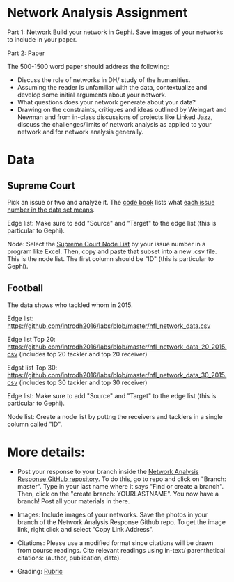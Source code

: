 # Network Analysis Assignment 

Part 1: Network
Build your network in Gephi. Save images of your networks to include in your paper. 


Part 2: Paper

The 500-1500 word paper should address the following:

- Discuss the role of networks in DH/ study of the humanities.
- Assuming the reader is unfamiliar with the data, contextualize and develop some initial arguments about your network. 
- What questions does your network generate about your data?
- Drawing on the constraints, critiques and ideas outlined by Weingart and Newman and from in-class discussions of projects like Linked Jazz,
discuss the challenges/limits of network analysis as applied to your network and for network analysis generally.  

# Data

## Supreme Court

Pick an issue or two and analyze it.  The [code book](http://scdb.wustl.edu/documentation.php?s=1) lists what [each issue number in the data set means](https://github.com/introdh2016/response3_network/blob/master/ussc-31.zip).

Edge list: Make sure to add "Source" and "Target" to the edge list (this is particular to Gephi). 

Node: Select the [Supreme Court Node List](https://github.com/introdh2016/labs/blob/master/scotus_nodes.csv) by your issue number in a program like Excel.  Then, copy and paste that subset into a new .csv file.  This is the node list. The first column should be "ID" (this is particular to Gephi). 

## Football

The data shows who tackled whom in 2015.

Edge list: https://github.com/introdh2016/labs/blob/master/nfl_network_data.csv

Edge list Top 20: https://github.com/introdh2016/labs/blob/master/nfl_network_data_20_2015.csv
(includes top 20 tackler and top 20 receiver)

Edgst list Top 30: https://github.com/introdh2016/labs/blob/master/nfl_network_data_30_2015.csv
(includes top 30 tackler and top 30 receiver)

Edge list: Make sure to add "Source" and "Target" to the edge list (this is particular to Gephi). 

Node list: Create a node list by puttng the receivers and tacklers in a single column called "ID".



# More details:

- Post your response to your branch inside the [ Network Analysis Response GitHub repository](https://github.com/introdh2016/response3_network). 
To do this, go to repo and click on "Branch: master". Type in your last name where it says "Find or create a branch". Then, click on the "create branch: YOURLASTNAME". You now have a branch! Post all your materials in there.

- Images: Include images of your networks. Save the photos in your branch of the Network Analysis Response Github repo. To get the image link, right click and select "Copy Link Address".  

- Citations: Please use a modified  format since citations will be drawn from course readings. Cite relevant readings using in-text/ parenthetical citations: (author, publication, date).

- Grading: [Rubric](https://github.com/introdh2016/response2_spatial/blob/master/rubric.pdf)



